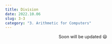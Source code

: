 ```yaml
---
title: Division
date: 2022.10.06
slug: 3-3
category: "3. Arithmetic for Computers"
---
```

<center>
Soon will be updated 😃
</center>